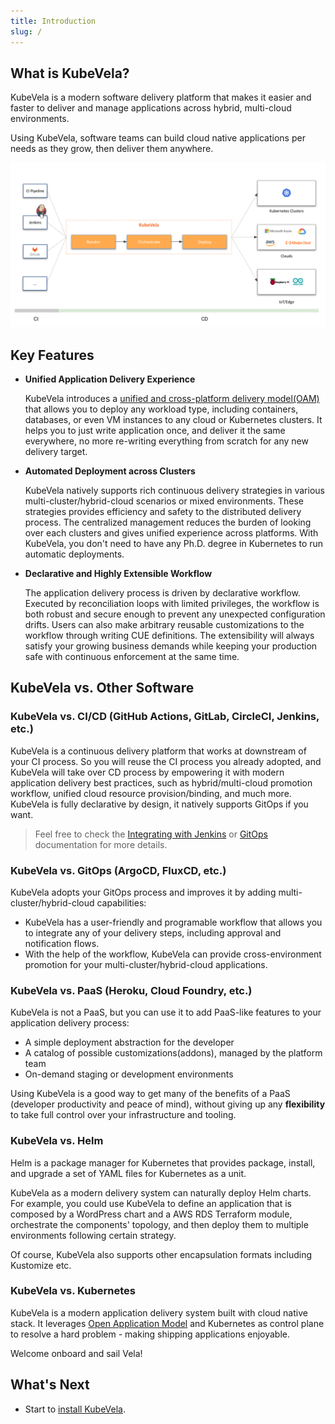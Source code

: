 ```yaml
---
title: Introduction
slug: /
---
```


## What is KubeVela?

KubeVela is a modern software delivery platform that makes it easier and faster to deliver and manage applications across hybrid, multi-cloud environments. 

Using KubeVela, software teams can build cloud native applications per needs as they grow, then deliver them anywhere.

![](../resources/what-is-kubevela.png)


## Key Features

* **Unified Application Delivery Experience**

    KubeVela introduces a [unified and cross-platform delivery model(OAM)](https://oam.dev/) that allows you to deploy any workload type, including containers, databases, or even VM instances to any cloud or Kubernetes clusters. It helps you to just write application once, and deliver it the same everywhere, no more re-writing everything from scratch for any new delivery target.

* **Automated Deployment across Clusters**

    KubeVela natively supports rich continuous delivery strategies in various multi-cluster/hybrid-cloud scenarios or mixed environments. These strategies provides efficiency and safety to the distributed delivery process. The centralized management reduces the burden of looking over each clusters and gives unified experience across platforms. With KubeVela, you don't need to have any Ph.D. degree in Kubernetes to run automatic deployments.
    
* **Declarative and Highly Extensible Workflow**

    The application delivery process is driven by declarative workflow. Executed by reconciliation loops with limited privileges, the workflow is both robust and secure enough to prevent any unexpected configuration drifts. Users can also make arbitrary reusable customizations to the workflow through writing CUE definitions. The extensibility will always satisfy your growing business demands while keeping your production safe with continuous enforcement at the same time.


## KubeVela vs. Other Software

### KubeVela vs. CI/CD (GitHub Actions, GitLab, CircleCI, Jenkins, etc.)

KubeVela is a continuous delivery platform that works at downstream of your CI process. So you will reuse the CI process you already adopted, and KubeVela will take over CD process by empowering it with modern application delivery best practices, such as hybrid/multi-cloud promotion workflow, unified cloud resource provision/binding, and much more. KubeVela is fully declarative by design, it natively supports GitOps if you want.

> Feel free to check the [Integrating with Jenkins](./tutorials/jenkins) or [GitOps](./case-studies/gitops) documentation for more details.

### KubeVela vs. GitOps (ArgoCD, FluxCD, etc.)

KubeVela adopts your GitOps process and improves it by adding multi-cluster/hybrid-cloud capabilities:

* KubeVela has a user-friendly and programable workflow that allows you to integrate any of your delivery steps, including approval and notification flows. 
* With the help of the workflow, KubeVela can provide cross-environment promotion for your multi-cluster/hybrid-cloud applications.


### KubeVela vs. PaaS (Heroku, Cloud Foundry, etc.)

KubeVela is not a PaaS, but you can use it to add PaaS-like features to your application delivery process:

* A simple deployment abstraction for the developer
* A catalog of possible customizations(addons), managed by the platform team
* On-demand staging or development environments

Using KubeVela is a good way to get many of the benefits of a PaaS (developer productivity and peace of mind), without giving up any **flexibility** to take full control over your infrastructure and tooling.


### KubeVela vs. Helm 

Helm is a package manager for Kubernetes that provides package, install, and upgrade a set of YAML files for Kubernetes as a unit. 

KubeVela as a modern delivery system can naturally deploy Helm charts. For example, you could use KubeVela to define an application that is composed by a WordPress chart and a AWS RDS Terraform module, orchestrate the components' topology, and then deploy them to multiple environments following certain strategy.

Of course, KubeVela also supports other encapsulation formats including Kustomize etc.


### KubeVela vs. Kubernetes

KubeVela is a modern application delivery system built with cloud native stack. It leverages [Open Application Model](https://github.com/oam-dev/spec) and Kubernetes as control plane to resolve a hard problem - making shipping applications enjoyable.


Welcome onboard and sail Vela!


## What's Next

- Start to [install KubeVela](./install).

